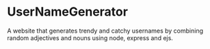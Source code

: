 # UserNameGenerator
A website that generates trendy and catchy usernames by combining random adjectives and nouns using node, express and ejs.
